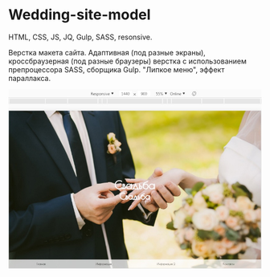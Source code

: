 # Wedding-site-model

HTML, CSS, JS, JQ, Gulp, SASS, resonsive.

Верстка макета сайта. Адаптивная (под разные экраны), кроссбраузерная (под разные браузеры) верстка с использованием препроцессора SASS, сборщика Gulp. "Липкое меню", эффект параллакса.

![alt text](https://github.com/AlexJustFly/Wedding-site-model/blob/master/prev-1.jpg)
